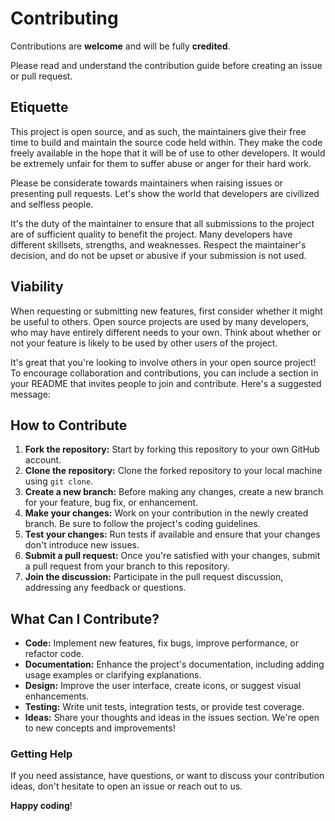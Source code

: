 # Contributing

Contributions are **welcome** and will be fully **credited**.

Please read and understand the contribution guide before creating an issue or pull request.

## Etiquette

This project is open source, and as such, the maintainers give their free time to build and maintain the source code
held within. They make the code freely available in the hope that it will be of use to other developers. It would be
extremely unfair for them to suffer abuse or anger for their hard work.

Please be considerate towards maintainers when raising issues or presenting pull requests. Let's show the
world that developers are civilized and selfless people.

It's the duty of the maintainer to ensure that all submissions to the project are of sufficient
quality to benefit the project. Many developers have different skillsets, strengths, and weaknesses. Respect the maintainer's decision, and do not be upset or abusive if your submission is not used.

## Viability

When requesting or submitting new features, first consider whether it might be useful to others. Open
source projects are used by many developers, who may have entirely different needs to your own. Think about
whether or not your feature is likely to be used by other users of the project.

It's great that you're looking to involve others in your open source project! To encourage collaboration and contributions, you can include a section in your README that invites people to join and contribute. Here's a suggested message:

## How to Contribute

1. **Fork the repository:** Start by forking this repository to your own GitHub account.
2. **Clone the repository:** Clone the forked repository to your local machine using `git clone`.
3. **Create a new branch:** Before making any changes, create a new branch for your feature, bug fix, or enhancement.
4. **Make your changes:** Work on your contribution in the newly created branch. Be sure to follow the project's coding guidelines.
5. **Test your changes:** Run tests if available and ensure that your changes don't introduce new issues.
6. **Submit a pull request:** Once you're satisfied with your changes, submit a pull request from your branch to this repository.
7. **Join the discussion:** Participate in the pull request discussion, addressing any feedback or questions.

## What Can I Contribute?

- **Code:** Implement new features, fix bugs, improve performance, or refactor code.
- **Documentation:** Enhance the project's documentation, including adding usage examples or clarifying explanations.
- **Design:** Improve the user interface, create icons, or suggest visual enhancements.
- **Testing:** Write unit tests, integration tests, or provide test coverage.
- **Ideas:** Share your thoughts and ideas in the issues section. We're open to new concepts and improvements!

### Getting Help

If you need assistance, have questions, or want to discuss your contribution ideas, don't hesitate to open an issue or reach out to us.

**Happy coding**!
